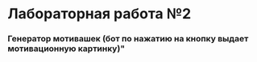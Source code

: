 # Лабораторная работа №2
### Генератор мотивашек (бот по нажатию на кнопку выдает мотивационную картинку)"
